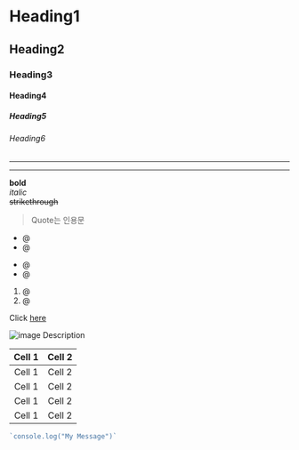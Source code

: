 <!-- Heading -->
# Heading1
## Heading2
### Heading3
#### Heading4
##### Heading5
###### Heading6

<!-- Line -->
___
---

<!-- Text attributes -->
**bold** <br>
*italic* <br>
~~strikethrough~~ <br>

<!-- Quote -->
>Quote는 인용문

<!-- List -->
* @
* @
- @
- @
1. @
2. @

<!-- Link -->
Click [here](https://www.youtube.com/watch?v=kMEb_BzyUqk&list=PL6UP6p8AEJ1LqY8XMfl2YY0Wgj7vvGTvg&index=4&t=8s)

<!-- Image -->
![image Description](주소)

<!-- Table -->
|Cell 1|Cell 2|
|:--:|:--:|
|Cell 1|Cell 2|
|Cell 1|Cell 2|
|Cell 1|Cell 2|
|Cell 1|Cell 2|

<!-- Code -->
```js
`console.log("My Message")`
```

<!--  -->